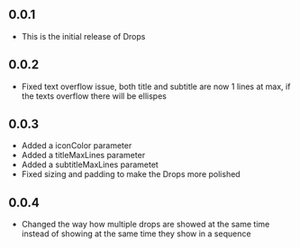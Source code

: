 ## 0.0.1

- This is the initial release of Drops

## 0.0.2

- Fixed text overflow issue, both title and subtitle are now 1 lines at max, if the texts overflow there will be ellispes


## 0.0.3

- Added a iconColor parameter
- Added a titleMaxLines parameter
- Added a subtitleMaxLines parametet
- Fixed sizing and padding to make the Drops more polished


## 0.0.4

- Changed the way how multiple drops are showed at the same time instead of showing at the same time they show in a sequence